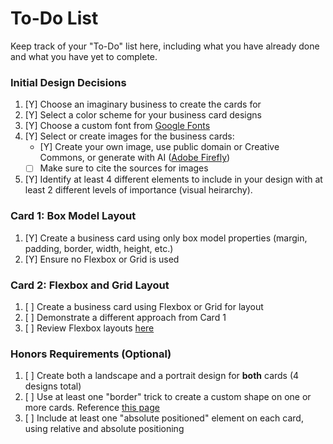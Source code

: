 # To-Do List

Keep track of your "To-Do" list here, including what you have already done and what you have yet to complete.

### Initial Design Decisions
1. [Y] Choose an imaginary business to create the cards for
2. [Y] Select a color scheme for your business card designs
3. [Y] Choose a custom font from [Google Fonts](https://fonts.google.com/)
4. [Y] Select or create images for the business cards:
   - [Y] Create your own image, use public domain or Creative Commons, or generate with AI ([Adobe Firefly](https://firefly.adobe.com/))
   - [ ] Make sure to cite the sources for images
5. [Y] Identify at least 4 different elements to include in your design with at least 2 different levels
       of importance (visual heirarchy).
       
### Card 1: Box Model Layout
1. [Y] Create a business card using only box model properties (margin, padding, border, width, height, etc.)
2. [Y] Ensure no Flexbox or Grid is used

### Card 2: Flexbox and Grid Layout
1. [ ] Create a business card using Flexbox or Grid for layout
2. [ ] Demonstrate a different approach from Card 1
3. [ ] Review Flexbox layouts [here](https://business-card-flex.netlify.app/)

### Honors Requirements (Optional)
1. [ ] Create both a landscape and a portrait design for **both** cards (4 designs total)
2. [ ] Use at least one "border" trick to create a custom shape on one or more cards. Reference [this page](https://css-tricks.com/the-shapes-of-css/)
3. [ ] Include at least one "absolute positioned" element on each card, using relative and absolute positioning
